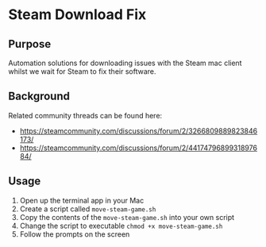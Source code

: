 # Steam Download Fix

## Purpose
Automation solutions for downloading issues with the Steam mac client whilst we wait for Steam to fix their software.

## Background

Related community threads can be found here:
- https://steamcommunity.com/discussions/forum/2/3266809889823846173/
- https://steamcommunity.com/discussions/forum/2/4417479689931897684/

## Usage

1. Open up the terminal app in your Mac
2. Create a script called `move-steam-game.sh`
3. Copy the contents of the `move-steam-game.sh` into your own script
4. Change the script to executable `chmod +x move-steam-game.sh`
5. Follow the prompts on the screen